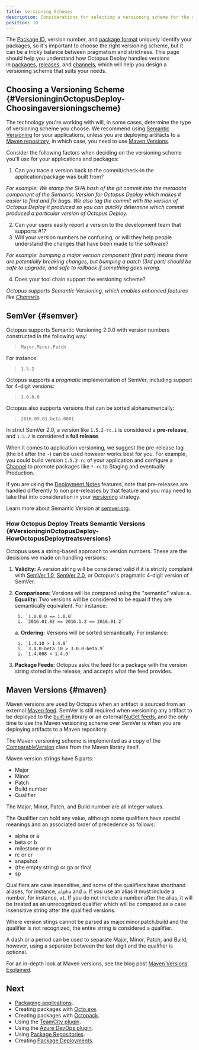 ```yaml
---
title: Versioning Schemes
description: Considerations for selecting a versioning scheme for the applications you'll deploy.
position: 10
---
```


The [Package ID](/docs/packaging-applications/index.md#package-id), version number, and [package format](/docs/packaging-applications/index.md#support-formats) uniquely identify your packages, so it's important to choose the right versioning scheme, but it can be a tricky balance between pragmatism and strictness. This page should help you understand how Octopus Deploy handles versions in [packages](/docs/packaging-applications/index.md#supported-formats), [releases](/docs/deployment-process/releases/index.md), and [channels](/docs/deployment-process/channels/index.md), which will help you design a versioning scheme that suits your needs.

## Choosing a Versioning Scheme {#VersioninginOctopusDeploy-Choosingaversioningscheme}

The technology you're working with will, in some cases, determine the type of versioning scheme you choose. We recommend using [Semantic Versioning](#semver) for your applications, unless you are deploying artifacts to a [Maven repository](/docs/packaging-applications/package-repositories/maven-feeds.md), in which case, you need to use [Maven Versions](#maven).

Consider the following factors when deciding on the versioning scheme you'll use for your applications and packages:

1. Can you trace a version back to the commit/check-in the application/package was built from?

  *For example: We stamp the SHA hash of the git commit into the metadata component of the Semantic Version for Octopus Deploy which makes it easier to find and fix bugs. We also tag the commit with the version of Octopus Deploy it produced so you can quickly determine which commit produced a particular version of Octopus Deploy.*

2. Can your users easily report a version to the development team that supports #1?
3. Will your version numbers be confusing, or will they help people understand the changes that have been made to the software?

  *For example: bumping a major version component (first part) means there are potentially breaking changes, but bumping a patch (3rd part) should be safe to upgrade, and safe to rollback if something goes wrong.*

4. Does your tool chain support the versioning scheme?

  *Octopus supports Semantic Versioning, which enables enhanced features like [Channels](/docs/deployment-process/channels/index.md).*

## SemVer {#semver}

Octopus supports Semantic Versioning 2.0.0 with version numbers constructed in the following way:

> `Major.Minor.Patch`

For instance:

> `1.5.2`

Octopus supports a *pragmatic* implementation of SemVer, including support for 4-digit versions:

> `1.0.0.0`

Octopus also supports versions that can be sorted alphanumerically:

> `2016.09.01-beta.0001`

In strict SemVer 2.0, a version like `1.5.2-rc.1` is considered a **pre-release**, and `1.5.2` is considered a **full release**.

When it comes to application versioning, we suggest the pre-release tag (the bit after the `-`) can be used however works best for you. For example, you could build version `1.5.2-rc` of your application and configure a [Channel](/docs/deployment-process/channels/index.md) to promote packages like `*-rc` to Staging and eventually Production.

If you are using the [Deployment Notes](/docs/deployment-process/releases/deployment-notes.md) features, note that pre-releases are handled differently to non pre-releases by that feature and you may need to take that into consideration in your [versioning](/docs/deployment-process/releases/deployment-notes.md#versioning) strategy.

Learn more about Semantic Version at [semver.org](http://semver.org/).

### How Octopus Deploy Treats Semantic Versions {#VersioninginOctopusDeploy-HowOctopusDeploytreatsversions}

Octopus uses a string-based approach to version numbers. These are the decisions we made on handling versions:

1. **Validity:** A version string will be considered valid if it is strictly complaint with [SemVer 1.0](http://semver.org/spec/v1.0.0.html), [SemVer 2.0](http://semver.org/spec/v2.0.0.html), or Octopus's pragmatic 4-digit version of SemVer.
2. **Comparisons:** Versions will be compared using the "semantic" value:
   a. **Equality:** Two versions will be considered to be equal if they are semantically equivalent. For instance:

        i. `1.0.0.0 == 1.0.0`  
        i. `2016.01.02 == 2016.1.2 == 2016.01.2`  
   a. **Ordering:** Versions will be sorted semantically. For instance:

        i. `1.4.10 > 1.4.9`  
        i. `3.0.0-beta.10 > 3.0.0-beta.9`  
        i. `1.4.008 < 1.4.9`  

 3. **Package Feeds:** Octopus asks the feed for a package with the version string stored in the release, and accepts what the feed provides.

## Maven Versions {#maven}

Maven versions are used by Octopus when an artifact is sourced from an external [Maven feed](/docs/packaging-applications/package-repositories/maven-feeds.md). SemVer is still required when versioning any artifact to be deployed to the [built-in](/docs/packaging-applications/package-repositories/built-in-repository/index.md) library or an external [NuGet feeds](https://docs.nuget.org/create/hosting-your-own-nuget-feeds), and the only time to use the Maven versioning scheme over SemVer is when you are deploying artifacts to a Maven repository.

The Maven versioning scheme is implemented as a copy of the [ComparableVersion](https://github.com/apache/maven/blob/master/maven-artifact/src/main/java/org/apache/maven/artifact/versioning/ComparableVersion.java) class from the Maven library itself.

Maven version strings have 5 parts:

* Major
* Minor
* Patch
* Build number
* Qualifier

The Major, Minor, Patch, and Build number are all integer values.

The Qualifier can hold any value, although some qualifiers have special meanings and an associated order of precedence as follows:

* alpha or a
* beta or b
* milestone or m
* rc or cr
* snapshot
* (the empty string) or ga or final
* sp

Qualifiers are case insensitive, and some of the qualifiers have shorthand aliases, for instance, `alpha` and `a`. If you use an alias it must include a number, for instance, `a1`. If you do not include a number after the alias, it will be treated as an unrecognized qualifier which will be compared as a case insensitive string after the qualified versions.

Where version stings cannot be parsed as major.minor.patch.build and the qualifier is not recognized, the entire string is considered a qualifier.

A dash or a period can be used to separate Major, Minor, Patch, and Build, however, using a separator between the last digit and the qualifier is optional.

For an in-depth look at Maven versions, see the blog post [Maven Versions Explained](https://octopus.com/blog/maven-versioning-explained).

## Next

 - [Packaging applications](/docs/packaging-applications/index.md).
 - Creating packages with [Octo.exe](/docs/packaging-applications/create-packages/octo.exe.md).
 - Creating packages with [Octopack](/docs/packaging-applications/create-packages/octopack/index.md).
 - Using the [TeamCity plugin](/docs/packaging-applications/build-servers/teamcity.md).
 - Using the [Azure DevOps plugin](/docs/packaging-applications/build-servers/tfs-azure-devops/using-octopus-extension/index.md).
 - Using [Package Repositories](/docs/packaging-applications/index.md).
 - Creating [Package Deployments](/docs/deployment-examples/package-deployments/index.md).
